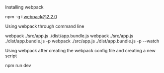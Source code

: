 Installing webpack

npm -g i webpack@2.2.0

Using webpack through command line

webpack ./src/app.js ./dist/app.bundle.js
webpack ./src/app.js ./dist/app.bundle.js -p
webpack ./src/app.js ./dist/app.bundle.js -p --watch


Using webpack after creating the webpack config file and creating a new script

npm run dev